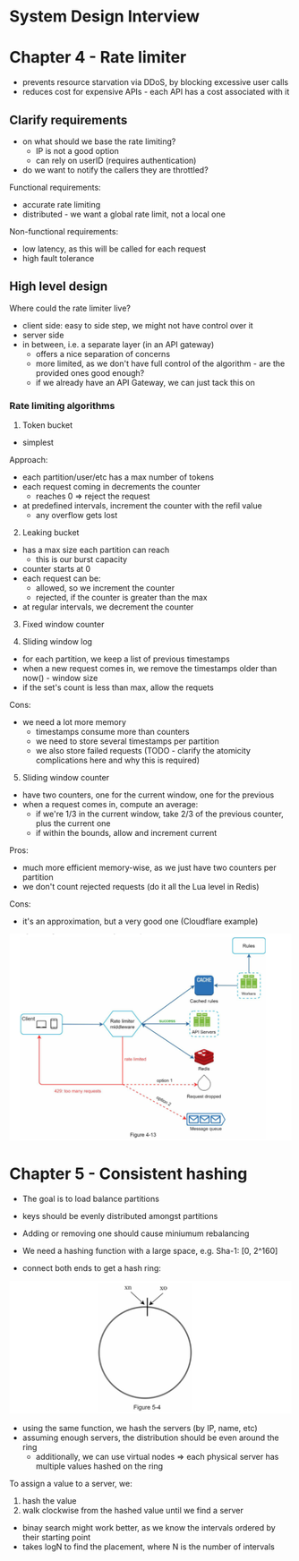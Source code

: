 # System Design Interview


# Chapter 4 - Rate limiter

- prevents resource starvation via DDoS, by blocking excessive user calls
- reduces cost for expensive APIs - each API has a cost associated with it

## Clarify requirements
- on what should we base the rate limiting?
  - IP is not a good option
  - can rely on userID (requires authentication)
- do we want to notify the callers they are throttled?

Functional requirements:
- accurate rate limiting
- distributed - we want a global rate limit, not a local one

Non-functional requirements:
- low latency, as this will be called for each request
- high fault tolerance

## High level design

Where could the rate limiter live?
- client side: easy to side step, we might not have control over it
- server side
- in between, i.e. a separate layer (in an API gateway)
  - offers a nice separation of concerns
  - more limited, as we don't have full control of the algorithm - are the provided ones good enough?
  - if we already have an API Gateway, we can just tack this on

### Rate limiting algorithms

1. Token bucket
- simplest

Approach:
- each partition/user/etc has a max number of tokens
- each request coming in decrements the counter
  - reaches 0 => reject the request
- at predefined intervals, increment the counter with the refil value
  - any overflow gets lost


2. Leaking bucket
- has a max size each partition can reach
  - this is our burst capacity
- counter starts at 0
- each request can be:
  - allowed, so we increment the counter
  - rejected, if the counter is greater than the max
- at regular intervals, we decrement the counter


3. Fixed window counter

4. Sliding window log
- for each partition, we keep a list of previous timestamps
- when a new request comes in, we remove the timestamps older than now() - window size
- if the set's count is less than max, allow the requets

Cons:
- we need a lot more memory 
  - timestamps consume more than counters
  - we need to store several timestamps per partition
  - we also store failed requests (TODO - clarify the atomicity complications here and why this is required)

5. Sliding window counter
- have two counters, one for the current window, one for the previous
- when a request comes in, compute an average:
  - if we're 1/3 in the current window, take 2/3 of the previous counter, plus the current one
  - if within the bounds, allow and increment current
  
Pros:
- much more efficient memory-wise, as we just have two counters per partition
- we don't count rejected requests (do it all the Lua level in Redis)

Cons:
- it's an approximation, but a very good one (Cloudflare example)

![Rate limiter](https://raw.githubusercontent.com/strosu/learning-notes/master/books/images_system_design_interview/rate-limiter.png)


# Chapter 5 - Consistent hashing

- The goal is to load balance partitions
- keys should be evenly distributed amongst partitions
- Adding or removing one should cause miniumum rebalancing

- We need a hashing function with a large space, e.g. Sha-1: [0, 2^160]
- connect both ends to get a hash ring:

![Hash ring](https://raw.githubusercontent.com/strosu/learning-notes/master/books/images_system_design_interview/hash-ring.png)

- using the same function, we hash the servers (by IP, name, etc)
- assuming enough servers, the distribution should be even around the ring
  - additionally, we can use virtual nodes => each physical server has multiple values hashed on the ring

To assign a value to a server, we:
1. hash the value
2. walk clockwise from the hashed value until we find a server
- binay search might work better, as we know the intervals ordered by their starting point
- takes logN to find the placement, where N is the number of intervals
